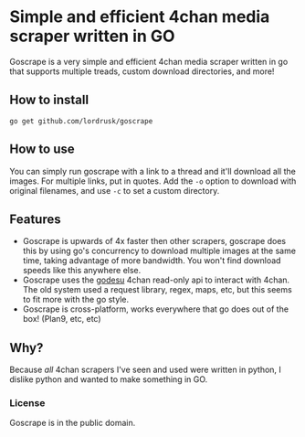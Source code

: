# Simple and efficient 4chan media scraper written in GO
Goscrape is a very simple and efficient 4chan media scraper written in go that supports multiple treads, custom download directories, and more!

## How to install
`go get github.com/lordrusk/goscrape`

## How to use
You can simply run goscrape with a link to a thread and it'll download all the images. For multiple links, put in quotes. Add the `-o` option to download with original filenames, and use `-c` to set a custom directory.

## Features
* Goscrape is upwards of 4x faster then other scrapers, goscrape does this by using go's concurrency to download multiple images at the same time, taking advantage of more bandwidth. You won't find download speeds like this anywhere else.
* Goscrape uses the [godesu](https://github.com/mtarnawa/godesu) 4chan read-only api to interact with 4chan. The old system used a request library, regex, maps, etc, but this seems to fit more with the go style.
* Goscrape is cross-platform, works everywhere that go does out of the box! (Plan9, etc, etc)

## Why?
Because *all* 4chan scrapers I've seen and used were written in python, I dislike python and wanted to make something in GO.

### License
Goscrape is in the public domain.
